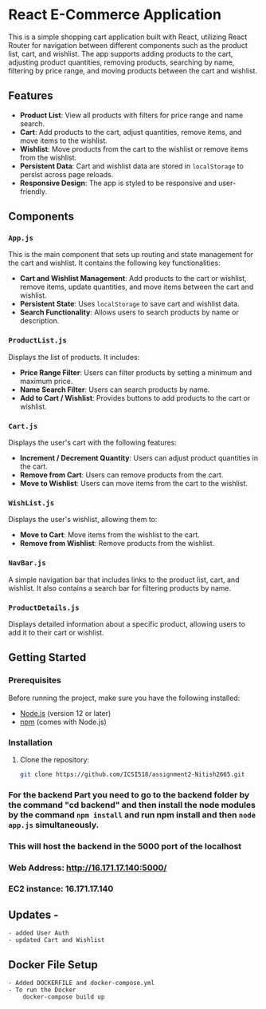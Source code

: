# React E-Commerce Application

This is a simple shopping cart application built with React, utilizing React Router for navigation between different components such as the product list, cart, and wishlist. The app supports adding products to the cart, adjusting product quantities, removing products, searching by name, filtering by price range, and moving products between the cart and wishlist.

## Features

- **Product List**: View all products with filters for price range and name search.
- **Cart**: Add products to the cart, adjust quantities, remove items, and move items to the wishlist.
- **Wishlist**: Move products from the cart to the wishlist or remove items from the wishlist.
- **Persistent Data**: Cart and wishlist data are stored in `localStorage` to persist across page reloads.
- **Responsive Design**: The app is styled to be responsive and user-friendly.

## Components

### `App.js`

This is the main component that sets up routing and state management for the cart and wishlist. It contains the following key functionalities:

- **Cart and Wishlist Management**: Add products to the cart or wishlist, remove items, update quantities, and move items between the cart and wishlist.
- **Persistent State**: Uses `localStorage` to save cart and wishlist data.
- **Search Functionality**: Allows users to search products by name or description.

### `ProductList.js`

Displays the list of products. It includes:

- **Price Range Filter**: Users can filter products by setting a minimum and maximum price.
- **Name Search Filter**: Users can search products by name.
- **Add to Cart / Wishlist**: Provides buttons to add products to the cart or wishlist.

### `Cart.js`

Displays the user's cart with the following features:

- **Increment / Decrement Quantity**: Users can adjust product quantities in the cart.
- **Remove from Cart**: Users can remove products from the cart.
- **Move to Wishlist**: Users can move items from the cart to the wishlist.

### `WishList.js`

Displays the user's wishlist, allowing them to:

- **Move to Cart**: Move items from the wishlist to the cart.
- **Remove from Wishlist**: Remove products from the wishlist.

### `NavBar.js`

A simple navigation bar that includes links to the product list, cart, and wishlist. It also contains a search bar for filtering products by name.

### `ProductDetails.js`

Displays detailed information about a specific product, allowing users to add it to their cart or wishlist.

## Getting Started

### Prerequisites

Before running the project, make sure you have the following installed:

- [Node.js](https://nodejs.org/) (version 12 or later)
- [npm](https://www.npmjs.com/) (comes with Node.js)

### Installation

1. Clone the repository:

   ```bash
   git clone https://github.com/ICSI518/assignment2-Nitish2665.git
### For the backend Part you need to go to the backend folder by the command "cd backend" and then install the node modules by the command `npm install` and run npm install and then `node app.js` simultaneously.
### This will host the backend in the 5000 port of the localhost
### Web Address: http://16.171.17.140:5000/
### EC2 instance: 16.171.17.140


## Updates - 
    - added User Auth
    - updated Cart and Wishlist

## Docker File Setup
    - Added DOCKERFILE and docker-compose.yml
    - To run the Docker
        docker-compose build up
        